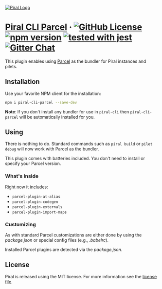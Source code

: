 [![Piral Logo](https://github.com/smapiot/piral/raw/master/docs/assets/logo.png)](https://piral.io)

# [Piral CLI Parcel](https://piral.io) &middot; [![GitHub License](https://img.shields.io/badge/license-MIT-blue.svg)](https://github.com/smapiot/piral/blob/master/LICENSE) [![npm version](https://img.shields.io/npm/v/piral-cli-parcel.svg?style=flat)](https://www.npmjs.com/package/piral-cli-parcel) [![tested with jest](https://img.shields.io/badge/tested_with-jest-99424f.svg)](https://jestjs.io) [![Gitter Chat](https://badges.gitter.im/gitterHQ/gitter.png)](https://gitter.im/piral-io/community)

This plugin enables using [Parcel](https://parceljs.org) as the bundler for Piral instances and pilets.

## Installation

Use your favorite NPM client for the installation:

```sh
npm i piral-cli-parcel --save-dev
```

**Note**: If you don't install any bundler for use in `piral-cli` then `piral-cli-parcel` will be automatically installed for you.

## Using

There is nothing to do. Standard commands such as `piral build` or `pilet debug` will now work with Parcel as the bundler.

This plugin comes with batteries included. You don't need to install or specify your Parcel version.

### What's Inside

Right now it includes:

- `parcel-plugin-at-alias`
- `parcel-plugin-codegen`
- `parcel-plugin-externals`
- `parcel-plugin-import-maps`

### Customizing

As with standard Parcel customizations are either done by using the *package.json* or special config files (e.g., *.babelrc*).

Installed Parcel plugins are detected via the *package.json*.

## License

Piral is released using the MIT license. For more information see the [license file](./LICENSE).
